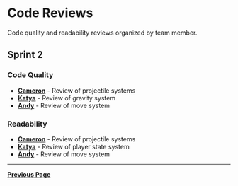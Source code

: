 # Code Reviews

Code quality and readability reviews organized by team member.

## Sprint 2

### Code Quality

- [**Cameron**](CodeQuality/CameronCodeQualityReview.md) - Review of projectile systems
- [**Katya**](CodeQuality/KatyaCodeQuality.txt) - Review of gravity system
- [**Andy**](CodeQuality/AndyCodeQualityReview.md) - Review of move system

### Readability

- [**Cameron**](Readability/CameronReadabilityReview.md) - Review of projectile systems
- [**Katya**](Readability/KatyaReadabilityReview.txt) - Review of player state system
- [**Andy**](Readability/AndyReadabilityReview.md) - Review of move system

---

[**Previous Page**](../README.md)

